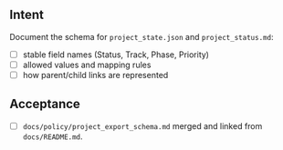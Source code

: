 <!--
title: docs: Phase 1A — exporter snapshot schema
labels: ["docs","CI/CD-phase:phase-1a"]
uid: ci-cd-phase1a-schema
parent_uid: ci-cd-phase1a-epic

mode: create_only
frozen: true
lifecycle: seed_only

-->

## Intent
Document the schema for `project_state.json` and `project_status.md`:
- [ ] stable field names (Status, Track, Phase, Priority)
- [ ] allowed values and mapping rules
- [ ] how parent/child links are represented

## Acceptance
- [ ] `docs/policy/project_export_schema.md` merged and linked from `docs/README.md`.
